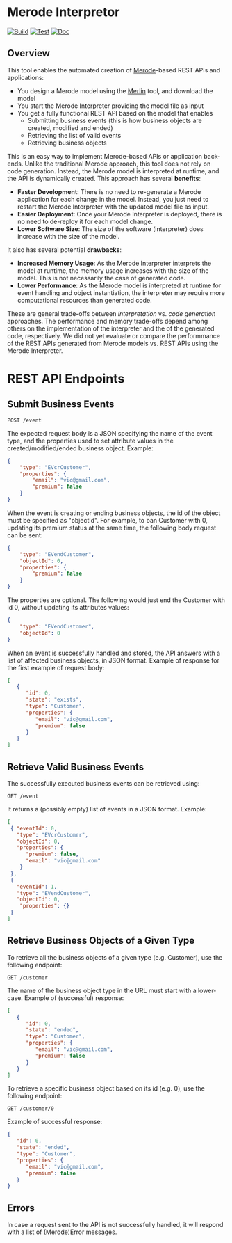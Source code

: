 # Merode Interpretor
[![Build](https://github.com/AmaVic/merode/actions/workflows/build.yml/badge.svg)](https://github.com/AmaVic/merode/actions/workflows/build.yml) [![Test](https://github.com/AmaVic/merode/actions/workflows/test.yml/badge.svg)](https://github.com/AmaVic/merode/actions/workflows/test.yml) [![Doc](https://github.com/AmaVic/merode/actions/workflows/doc.yml/badge.svg)](https://github.com/AmaVic/merode/actions/workflows/doc.yml)
## Overview 
This tool enables the automated creation of [Merode](http://merode.econ.kuleuven.be)-based REST APIs and applications:
* You design a Merode model using the [Merlin](https://merlin-academic.com) tool, and download the model
* You start the Merode Interpreter providing the model file as input
* You get a fully functional REST API based on the model that enables
  * Submitting business events (this is how business objects are created, modified and ended)
  * Retrieving the list of valid events
  * Retrieving business objects

This is an easy way to implement Merode-based APIs or application back-ends.
Unlike the traditional Merode approach, this tool does not rely on code generation. Instead, the Merode model is interpreted at runtime, and the API is dynamically created.
This approach has several **benefits**:
* **Faster Development**: There is no need to re-generate a Merode application for each change in the model. Instead, you just need to restart the Merode Interpreter with the updated model file as input.
* **Easier Deployment**: Once your Merode Interpreter is deployed, there is no need to de-reploy it for each model change. 
* **Lower Software Size**: The size of the software (interpreter) does increase with the size of the model.

It also has several potential **drawbacks**:
* **Increased Memory Usage**: As the Merode Interpreter interprets the model at runtime, the memory usage increases with the size of the model. This is not necessarily the case of generated code.
* **Lower Performance**: As the Merode model is interpreted at runtime for event handling and object instantiation, the interpreter may require more computational resources than generated code.

These are general trade-offs between _interpretation_ vs. _code generation_ approaches. The performance and memory trade-offs depend among others on the implementation of the interpreter and the of the generated code, respectively. We did not yet evaluate or compare the performmance of the REST APIs generated from Merode models vs. REST APIs using the Merode Interpreter.

# REST API Endpoints
## Submit Business Events
```
POST /event
```
The expected request body is a JSON specifying the name of the event type, and the properties used to set attribute values in the created/modified/ended business object. Example:
```json
{
    "type": "EVcrCustomer",
    "properties": {
        "email": "vic@gmail.com",
        "premium": false
    }
}
```

When the event is creating or ending business objects, the id of the object must be specified as "objectId". For example, to ban Customer with 0, updating its premium status at the same time, the following body request can be sent:
```json
{
    "type": "EVendCustomer",
    "objectId": 0,
    "properties": {
        "premium": false
    }
}
```

The properties are optional. The following would just end the Customer with id 0, without updating its attributes values:
```json
{
    "type": "EVendCustomer",
    "objectId": 0
}
```

When an event is successfully handled and stored, the API answers with a list of affected business objects, in JSON format. Example of response for the first example of request body:
```json
[
   {
      "id": 0,
      "state": "exists",
      "type": "Customer",
      "properties": {
         "email": "vic@gmail.com",
         "premium": false
      }
   }
]
```

## Retrieve Valid Business Events
The successfully executed business events can be retrieved using:
```
GET /event
```

It returns a (possibly empty) list of events in a JSON format. Example:
```json
[
 { "eventId": 0,
   "type": "EVcrCustomer",
   "objectId": 0,
   "properties": {
      "premium": false,
      "email": "vic@gmail.com"
    }
 },
 {
   "eventId": 1,
   "type": "EVendCustomer",
   "objectId": 0,
    "properties": {}
 }
]
```

## Retrieve Business Objects of a Given Type
To retrieve all the business objects of a given type (e.g. Customer), use the following endpoint:
```
GET /customer
```
The name of the business object type in the URL must start with a lower-case. Example of (successful) response:
```json
[
   {
      "id": 0,
      "state": "ended",
      "type": "Customer",
      "properties": {
         "email": "vic@gmail.com",
         "premium": false
      }
   }
]
```

To retrieve a specific business object based on its id (e.g. 0), use the following endpoint:
```
GET /customer/0
```
Example of successful response:
```json
{
   "id": 0,
   "state": "ended",
   "type": "Customer",
   "properties": {
      "email": "vic@gmail.com",
      "premium": false
   }
}
```

## Errors
In case a request sent to the API is not successfully handled, it will respond with a list of (Merode)Error messages.





